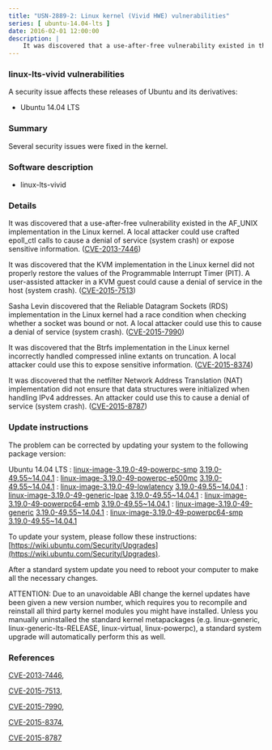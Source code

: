 ```yaml
---
title: "USN-2889-2: Linux kernel (Vivid HWE) vulnerabilities"
series: [ ubuntu-14.04-lts ]
date: 2016-02-01 12:00:00
description: |
    It was discovered that a use-after-free vulnerability existed in the AF_UNIX implementation in the Linux kernel. A local attacker could use crafted epoll_ctl calls to cause a denial of service (system crash) or expose sensitive information. ([CVE-2013-7446](http://people.ubuntu.com/~ubuntu-security/cve/CVE-2013-7446))
--- 
```

 
### linux-lts-vivid vulnerabilities

A security issue affects these releases of Ubuntu and its derivatives:

* Ubuntu 14.04 LTS

### Summary

Several security issues were fixed in the kernel. 

### Software description

* linux-lts-vivid 

### Details

It was discovered that a use-after-free vulnerability existed in the AF_UNIX implementation in the Linux kernel. A local attacker could use crafted epoll_ctl calls to cause a denial of service (system crash) or expose sensitive information. ([CVE-2013-7446](http://people.ubuntu.com/~ubuntu-security/cve/CVE-2013-7446))

It was discovered that the KVM implementation in the Linux kernel did not properly restore the values of the Programmable Interrupt Timer (PIT). A user-assisted attacker in a KVM guest could cause a denial of service in the host (system crash). ([CVE-2015-7513](http://people.ubuntu.com/~ubuntu-security/cve/CVE-2015-7513))

Sasha Levin discovered that the Reliable Datagram Sockets (RDS) implementation in the Linux kernel had a race condition when checking whether a socket was bound or not. A local attacker could use this to cause a denial of service (system crash). ([CVE-2015-7990](http://people.ubuntu.com/~ubuntu-security/cve/CVE-2015-7990))

It was discovered that the Btrfs implementation in the Linux kernel incorrectly handled compressed inline extants on truncation. A local attacker could use this to expose sensitive information. ([CVE-2015-8374](http://people.ubuntu.com/~ubuntu-security/cve/CVE-2015-8374))

It was discovered that the netfilter Network Address Translation (NAT) implementation did not ensure that data structures were initialized when handling IPv4 addresses. An attacker could use this to cause a denial of service (system crash). ([CVE-2015-8787](http://people.ubuntu.com/~ubuntu-security/cve/CVE-2015-8787)) 

### Update instructions

The problem can be corrected by updating your system to the following package version:

Ubuntu 14.04 LTS
 : [linux-image-3.19.0-49-powerpc-smp](https://launchpad.net/ubuntu/+source/linux-lts-vivid) <span> [3.19.0-49.55~14.04.1](https://launchpad.net/ubuntu/+source/linux-lts-vivid/3.19.0-49.55~14.04.1) </span> 
 : [linux-image-3.19.0-49-powerpc-e500mc](https://launchpad.net/ubuntu/+source/linux-lts-vivid) <span> [3.19.0-49.55~14.04.1](https://launchpad.net/ubuntu/+source/linux-lts-vivid/3.19.0-49.55~14.04.1) </span> 
 : [linux-image-3.19.0-49-lowlatency](https://launchpad.net/ubuntu/+source/linux-lts-vivid) <span> [3.19.0-49.55~14.04.1](https://launchpad.net/ubuntu/+source/linux-lts-vivid/3.19.0-49.55~14.04.1) </span> 
 : [linux-image-3.19.0-49-generic-lpae](https://launchpad.net/ubuntu/+source/linux-lts-vivid) <span> [3.19.0-49.55~14.04.1](https://launchpad.net/ubuntu/+source/linux-lts-vivid/3.19.0-49.55~14.04.1) </span> 
 : [linux-image-3.19.0-49-powerpc64-emb](https://launchpad.net/ubuntu/+source/linux-lts-vivid) <span> [3.19.0-49.55~14.04.1](https://launchpad.net/ubuntu/+source/linux-lts-vivid/3.19.0-49.55~14.04.1) </span> 
 : [linux-image-3.19.0-49-generic](https://launchpad.net/ubuntu/+source/linux-lts-vivid) <span> [3.19.0-49.55~14.04.1](https://launchpad.net/ubuntu/+source/linux-lts-vivid/3.19.0-49.55~14.04.1) </span> 
 : [linux-image-3.19.0-49-powerpc64-smp](https://launchpad.net/ubuntu/+source/linux-lts-vivid) <span> [3.19.0-49.55~14.04.1](https://launchpad.net/ubuntu/+source/linux-lts-vivid/3.19.0-49.55~14.04.1) </span> 

To update your system, please follow these instructions: [https://wiki.ubuntu.com/Security/Upgrades](https://wiki.ubuntu.com/Security/Upgrades).

After a standard system update you need to reboot your computer to make all the necessary changes.

ATTENTION: Due to an unavoidable ABI change the kernel updates have been given a new version number, which requires you to recompile and reinstall all third party kernel modules you might have installed. Unless you manually uninstalled the standard kernel metapackages (e.g. linux-generic, linux-generic-lts-RELEASE, linux-virtual, linux-powerpc), a standard system upgrade will automatically perform this as well. 

### References

 [CVE-2013-7446](http://people.ubuntu.com/~ubuntu-security/cve/CVE-2013-7446), 

 [CVE-2015-7513](http://people.ubuntu.com/~ubuntu-security/cve/CVE-2015-7513), 

 [CVE-2015-7990](http://people.ubuntu.com/~ubuntu-security/cve/CVE-2015-7990), 

 [CVE-2015-8374](http://people.ubuntu.com/~ubuntu-security/cve/CVE-2015-8374), 

 [CVE-2015-8787](http://people.ubuntu.com/~ubuntu-security/cve/CVE-2015-8787)
 
